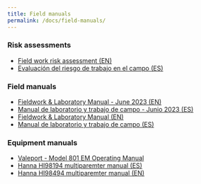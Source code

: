 ```yaml
---
title: Field manuals
permalink: /docs/field-manuals/
---
```


### Risk assessments
* [Field work risk assessment (EN)](/assets/Risk_Assessment_summary_-_website_-_english_(2022).pdf)
* [Evaluación del riesgo de trabajo en el campo (ES)](/assets/Risk_Assessment_summary_-_website_-_spanish_(2022).pdf)

### Field manuals

* [Fieldwork & Laboratory Manual - June 2023 (EN)](/UNAH_Fieldwork_manual_V2_June_2023.pdf)
* [Manual de laboratorio y trabajo de campo - Junio 2023 (ES)](/assets/docs/UNAH_Fieldwork_manual_(spanish)_V2_June_2023.pdf)
* [Fieldwork & Laboratory Manual (EN)](https://drive.google.com/file/d/1eRdFHEXn_z_1stItIUtUnvcbIpVXTjLT/view?usp=sharing)
* [Manual de laboratorio y trabajo de campo (ES)](https://drive.google.com/file/d/1eVUN_DHGcy8VkNxAHxVGBajE5HeL61hQ/view?usp=sharing)

### Equipment manuals
* [Valeport - Model 801 EM Operating Manual](https://drive.google.com/file/d/1enudJLRS-wYvhZ1oc0jE0PNgtmdO0EcD/view?usp=sharing)
* [Hanna HI98194 multiparemter manual (ES)](https://drive.google.com/file/d/1eYM9pRnRae-7sCKer84MZGDBjRAgFS7K/view?usp=sharing)
* [Hanna HI98494 multiparemter manual (EN)](/assets/docs/HI98494_Manual.pdf)

